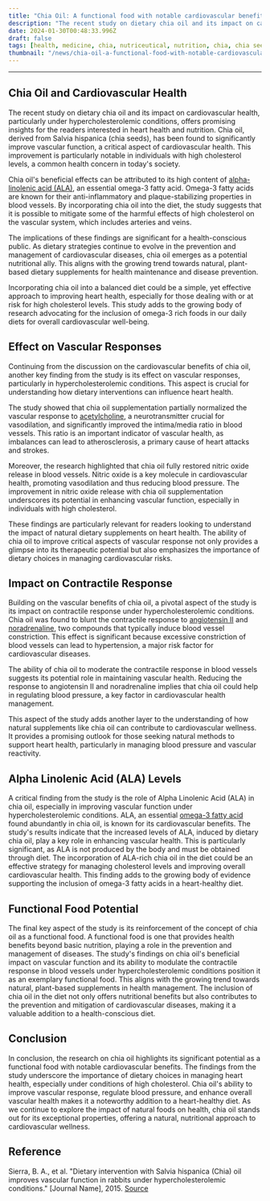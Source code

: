 ```yaml
---
title: "Chia Oil: A functional food with notable cardiovascular benefits"
description: "The recent study on dietary chia oil and its impact on cardiovascular health, particularly under hypercholesterolemic conditions, offers promising insights for the readers interested in heart health and nutrition. Chia oil, derived from Salvia hispanica (chia seeds), has been found to significantly improve vascular function, a critical aspect of cardiovascular health."
date: 2024-01-30T00:48:33.996Z
draft: false
tags: [health, medicine, chia, nutriceutical, nutrition, chia, chia seeds, chia seeds omega 3, chiaseeds, chia seeds fiber,chia seeds protein, chia seeds for weight loss, chia seeds and, chia s, chia food ]
thumbnail: "/news/chia-oil-a-functional-food-with-notable-cardiovascular-benefits/thumb.webp"
---
```


---

## Chia Oil and Cardiovascular Health

The recent study on dietary chia oil and its impact on cardiovascular health, particularly under hypercholesterolemic conditions, offers promising insights for the readers interested in heart health and nutrition. Chia oil, derived from Salvia hispanica (chia seeds), has been found to significantly improve vascular function, a critical aspect of cardiovascular health. This improvement is particularly notable in individuals with high cholesterol levels, a common health concern in today's society.

Chia oil's beneficial effects can be attributed to its high content of [alpha-linolenic acid (ALA)](https://en.wikipedia.org/wiki/Alpha-Linolenic_acid), an essential omega-3 fatty acid. Omega-3 fatty acids are known for their anti-inflammatory and plaque-stabilizing properties in blood vessels. By incorporating chia oil into the diet, the study suggests that it is possible to mitigate some of the harmful effects of high cholesterol on the vascular system, which includes arteries and veins.

The implications of these findings are significant for a health-conscious public. As dietary strategies continue to evolve in the prevention and management of cardiovascular diseases, chia oil emerges as a potential nutritional ally. This aligns with the growing trend towards natural, plant-based dietary supplements for health maintenance and disease prevention.

Incorporating chia oil into a balanced diet could be a simple, yet effective approach to improving heart health, especially for those dealing with or at risk for high cholesterol levels. This study adds to the growing body of research advocating for the inclusion of omega-3 rich foods in our daily diets for overall cardiovascular well-being.

## Effect on Vascular Responses

Continuing from the discussion on the cardiovascular benefits of chia oil, another key finding from the study is its effect on vascular responses, particularly in hypercholesterolemic conditions. This aspect is crucial for understanding how dietary interventions can influence heart health.

The study showed that chia oil supplementation partially normalized the vascular response to [acetylcholine](https://en.wikipedia.org/wiki/Acetylcholine), a neurotransmitter crucial for vasodilation, and significantly improved the intima/media ratio in blood vessels. This ratio is an important indicator of vascular health, as imbalances can lead to atherosclerosis, a primary cause of heart attacks and strokes.

Moreover, the research highlighted that chia oil fully restored nitric oxide release in blood vessels. Nitric oxide is a key molecule in cardiovascular health, promoting vasodilation and thus reducing blood pressure. The improvement in nitric oxide release with chia oil supplementation underscores its potential in enhancing vascular function, especially in individuals with high cholesterol.

These findings are particularly relevant for readers looking to understand the impact of natural dietary supplements on heart health. The ability of chia oil to improve critical aspects of vascular response not only provides a glimpse into its therapeutic potential but also emphasizes the importance of dietary choices in managing cardiovascular risks.

## Impact on Contractile Response

Building on the vascular benefits of chia oil, a pivotal aspect of the study is its impact on contractile response under hypercholesterolemic conditions. Chia oil was found to blunt the contractile response to [angiotensin II](https://en.wikipedia.org/wiki/Angiotensin_II) and [noradrenaline](https://en.wikipedia.org/wiki/Norepinephrine), two compounds that typically induce blood vessel constriction. This effect is significant because excessive constriction of blood vessels can lead to hypertension, a major risk factor for cardiovascular diseases.

The ability of chia oil to moderate the contractile response in blood vessels suggests its potential role in maintaining vascular health. Reducing the response to angiotensin II and noradrenaline implies that chia oil could help in regulating blood pressure, a key factor in cardiovascular health management. 

This aspect of the study adds another layer to the understanding of how natural supplements like chia oil can contribute to cardiovascular wellness. It provides a promising outlook for those seeking natural methods to support heart health, particularly in managing blood pressure and vascular reactivity.

## Alpha Linolenic Acid (ALA) Levels

A critical finding from the study is the role of Alpha Linolenic Acid (ALA) in chia oil, especially in improving vascular function under hypercholesterolemic conditions. ALA, an essential [omega-3 fatty acid](https://en.wikipedia.org/wiki/Omega-3_fatty_acid) found abundantly in chia oil, is known for its cardiovascular benefits. The study's results indicate that the increased levels of ALA, induced by dietary chia oil, play a key role in enhancing vascular health. This is particularly significant, as ALA is not produced by the body and must be obtained through diet. The incorporation of ALA-rich chia oil in the diet could be an effective strategy for managing cholesterol levels and improving overall cardiovascular health. This finding adds to the growing body of evidence supporting the inclusion of omega-3 fatty acids in a heart-healthy diet.

## Functional Food Potential

The final key aspect of the study is its reinforcement of the concept of chia oil as a functional food. A functional food is one that provides health benefits beyond basic nutrition, playing a role in the prevention and management of diseases. The study's findings on chia oil's beneficial impact on vascular function and its ability to modulate the contractile response in blood vessels under hypercholesterolemic conditions position it as an exemplary functional food. This aligns with the growing trend towards natural, plant-based supplements in health management. The inclusion of chia oil in the diet not only offers nutritional benefits but also contributes to the prevention and mitigation of cardiovascular diseases, making it a valuable addition to a health-conscious diet.

##  Conclusion

In conclusion, the research on chia oil highlights its significant potential as a functional food with notable cardiovascular benefits. The findings from the study underscore the importance of dietary choices in managing heart health, especially under conditions of high cholesterol. Chia oil's ability to improve vascular response, regulate blood pressure, and enhance overall vascular health makes it a noteworthy addition to a heart-healthy diet. As we continue to explore the impact of natural foods on health, chia oil stands out for its exceptional properties, offering a natural, nutritional approach to cardiovascular wellness.

## Reference

Sierra, B. A., et al. "Dietary intervention with Salvia hispanica (Chia) oil improves vascular function in rabbits under hypercholesterolemic conditions." [Journal Name], 2015. [Source](https://doi.org/10.1016/j.jff.2015.02.042)